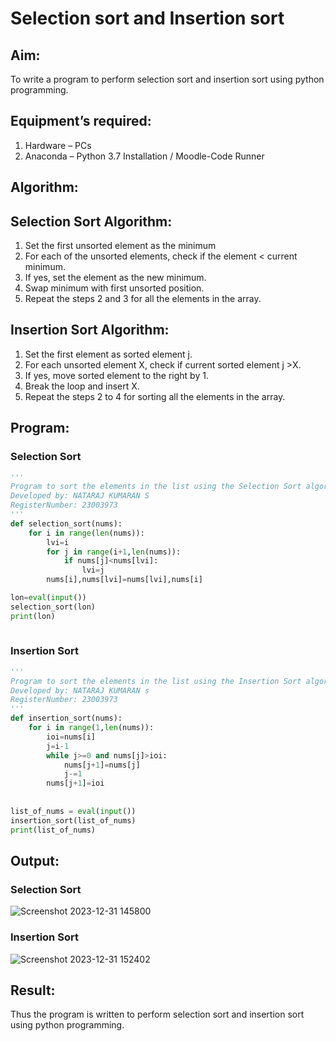 # Selection sort and Insertion sort
## Aim:
To write a program to perform selection sort and insertion sort using python programming.
## Equipment’s required:
1.	Hardware – PCs
2.	Anaconda – Python 3.7 Installation / Moodle-Code Runner
## Algorithm:
## Selection Sort Algorithm:
1.	Set the first unsorted element as the minimum
2.	For each of the unsorted elements, check if the element < current minimum.
3.	If yes, set the element as the new minimum.
4.	Swap minimum with first unsorted position.
5.	Repeat the steps 2 and 3 for all the elements in the array.
## Insertion Sort Algorithm:
1.	Set the first element as sorted element j.
2.	For each unsorted element X, check if current sorted element j >X.
3.	If yes, move sorted element to the right by 1.
4.	Break the loop and insert X.
5.	Repeat the steps 2 to 4 for sorting all the elements in the array.
## Program:
### Selection Sort
```python
''' 
Program to sort the elements in the list using the Selection Sort algorithm.
Developed by: NATARAJ KUMARAN S
RegisterNumber: 23003973
'''
def selection_sort(nums):
    for i in range(len(nums)):
        lvi=i
        for j in range(i+1,len(nums)):
            if nums[j]<nums[lvi]:
                lvi=j
        nums[i],nums[lvi]=nums[lvi],nums[i]

lon=eval(input())     
selection_sort(lon)
print(lon)
    
```
### Insertion Sort
```python
''' 
Program to sort the elements in the list using the Insertion Sort algorithm.
Developed by: NATARAJ KUMARAN s
RegisterNumber: 23003973
'''
def insertion_sort(nums):
    for i in range(1,len(nums)):
        ioi=nums[i]
        j=i-1
        while j>=0 and nums[j]>ioi:
            nums[j+1]=nums[j]
            j-=1
        nums[j+1]=ioi
        
        
list_of_nums = eval(input())
insertion_sort(list_of_nums)
print(list_of_nums)    
```

## Output:
### Selection Sort
![Screenshot 2023-12-31 145800](https://github.com/nataraj26/Sorting-Algorithm/assets/147514615/3e9927d7-21cc-4abc-b278-e306bb838cae)
### Insertion Sort
![Screenshot 2023-12-31 152402](https://github.com/nataraj26/Sorting-Algorithm/assets/147514615/bbfe7b68-84fd-475b-92a1-2826cbf90faf)

## Result:
Thus the program is written to perform selection sort and insertion sort using python programming.
